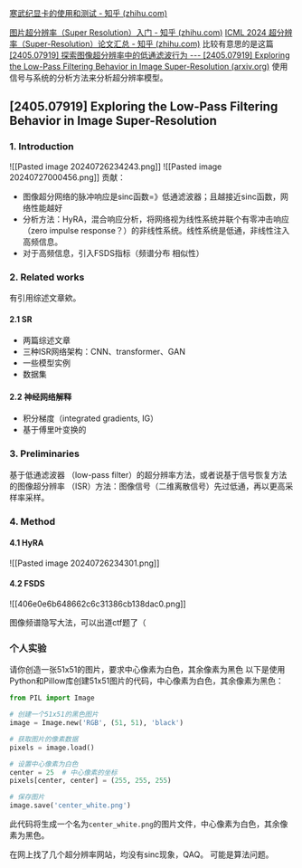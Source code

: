 [寒武纪显卡的使用和测试 - 知乎 (zhihu.com)](https://zhuanlan.zhihu.com/p/647727663)

[图片超分辨率（Super Resolution）入门 - 知乎 (zhihu.com)](https://zhuanlan.zhihu.com/p/674911337)
[ICML 2024 超分辨率（Super-Resolution）论文汇总 - 知乎 (zhihu.com)](https://zhuanlan.zhihu.com/p/711048690)
比较有意思的是这篇[[2405.07919] 探索图像超分辨率中的低通滤波行为 --- [2405.07919] Exploring the Low-Pass Filtering Behavior in Image Super-Resolution (arxiv.org)](https://arxiv.org/abs/2405.07919#)
使用信号与系统的分析方法来分析超分辨率模型。

## [2405.07919] Exploring the Low-Pass Filtering Behavior in Image Super-Resolution

### 1. Introduction
![[Pasted image 20240726234243.png]]
![[Pasted image 20240727000456.png]]
贡献：
- 图像超分网络的脉冲响应是sinc函数=》低通滤波器；且越接近sinc函数，网络性能越好
- 分析方法：HyRA，混合响应分析，将网络视为线性系统并联个有零冲击响应（zero impulse response？）的非线性系统。线性系统是低通，非线性注入高频信息。
- 对于高频信息，引入FSDS指标（频谱分布 相似性）

### 2. Related works
有引用综述文章欸。
#### 2.1 SR
- 两篇综述文章
- 三种ISR网络架构：CNN、transformer、GAN
- 一些模型实例
- 数据集

#### 2.2 神经网络解释
- 积分梯度（integrated gradients, IG）
- 基于傅里叶变换的

### 3. Preliminaries
基于低通滤波器 （low-pass filter）的超分辨率方法，或者说基于信号恢复方法的图像超分辨率 （ISR）方法：图像信号（二维离散信号）先过低通，再以更高采样率采样。

### 4. Method
#### 4.1 HyRA
![[Pasted image 20240726234301.png]]


#### 4.2 FSDS

![[406e0e6b648662c6c31386cb138dac0.png]]

图像频谱隐写大法，可以出道ctf题了（


### 个人实验
请你创造一张51x51的图片，要求中心像素为白色，其余像素为黑色
以下是使用Python和Pillow库创建51x51图片的代码，中心像素为白色，其余像素为黑色：

```python
from PIL import Image

# 创建一个51x51的黑色图片
image = Image.new('RGB', (51, 51), 'black')

# 获取图片的像素数据
pixels = image.load()

# 设置中心像素为白色
center = 25  # 中心像素的坐标
pixels[center, center] = (255, 255, 255)

# 保存图片
image.save('center_white.png')
```

此代码将生成一个名为`center_white.png`的图片文件，中心像素为白色，其余像素为黑色。

在网上找了几个超分辨率网站，均没有sinc现象，QAQ。
可能是算法问题。
